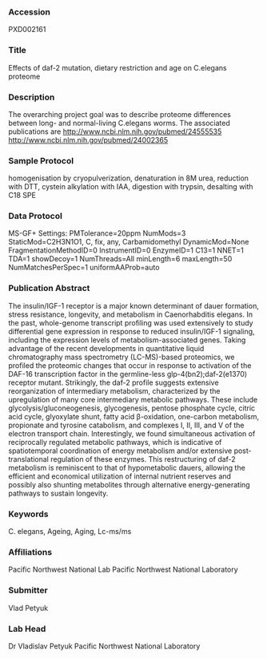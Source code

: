 ### Accession
PXD002161

### Title
Effects of daf-2 mutation, dietary restriction and age on C.elegans proteome

### Description
The overarching project goal was to describe proteome differences between long- and normal-living C.elegans worms.  The associated publications are http://www.ncbi.nlm.nih.gov/pubmed/24555535 http://www.ncbi.nlm.nih.gov/pubmed/24002365

### Sample Protocol
homogenisation by cryopulverization, denaturation in 8M urea, reduction with DTT, cystein alkylation with IAA, digestion with trypsin, desalting with C18 SPE

### Data Protocol
MS-GF+ Settings: PMTolerance=20ppm NumMods=3 StaticMod=C2H3N1O1,  C, fix, any, Carbamidomethyl DynamicMod=None FragmentationMethodID=0 InstrumentID=0 EnzymeID=1 C13=1 NNET=1 TDA=1 showDecoy=1 NumThreads=All minLength=6 maxLength=50 NumMatchesPerSpec=1 uniformAAProb=auto

### Publication Abstract
The insulin/IGF-1 receptor is a major known determinant of dauer formation, stress resistance, longevity, and metabolism in Caenorhabditis elegans. In the past, whole-genome transcript profiling was used extensively to study differential gene expression in response to reduced insulin/IGF-1 signaling, including the expression levels of metabolism-associated genes. Taking advantage of the recent developments in quantitative liquid chromatography mass spectrometry (LC-MS)-based proteomics, we profiled the proteomic changes that occur in response to activation of the DAF-16 transcription factor in the germline-less glp-4(bn2);daf-2(e1370) receptor mutant. Strikingly, the daf-2 profile suggests extensive reorganization of intermediary metabolism, characterized by the upregulation of many core intermediary metabolic pathways. These include glycolysis/gluconeogenesis, glycogenesis, pentose phosphate cycle, citric acid cycle, glyoxylate shunt, fatty acid &#x3b2;-oxidation, one-carbon metabolism, propionate and tyrosine catabolism, and complexes I, II, III, and V of the electron transport chain. Interestingly, we found simultaneous activation of reciprocally regulated metabolic pathways, which is indicative of spatiotemporal coordination of energy metabolism and/or extensive post-translational regulation of these enzymes. This restructuring of daf-2 metabolism is reminiscent to that of hypometabolic dauers, allowing the efficient and economical utilization of internal nutrient reserves and possibly also shunting metabolites through alternative energy-generating pathways to sustain longevity.

### Keywords
C. elegans, Ageing, Aging, Lc-ms/ms

### Affiliations
Pacific Northwest National Lab
Pacific Northwest National Laboratory

### Submitter
Vlad Petyuk

### Lab Head
Dr Vladislav Petyuk
Pacific Northwest National Laboratory


